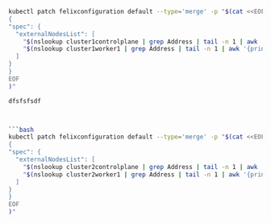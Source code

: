   ```bash
kubectl patch felixconfiguration default --type='merge' -p "$(cat <<EOF
{
  "spec": {
    "externalNodesList": [
      "$(nslookup cluster1controlplane | grep Address | tail -n 1 | awk '{print $2}')/32",
      "$(nslookup cluster1worker1 | grep Address | tail -n 1 | awk '{print $2}')/32"
    ]
  }
}
EOF
)"

dfsfsfsdf



```bash
kubectl patch felixconfiguration default --type='merge' -p "$(cat <<EOF
{
  "spec": {
    "externalNodesList": [
      "$(nslookup cluster2controlplane | grep Address | tail -n 1 | awk '{print $2}')/32",
      "$(nslookup cluster2worker1 | grep Address | tail -n 1 | awk '{print $2}')/32"
    ]
  }
}
EOF
)"
